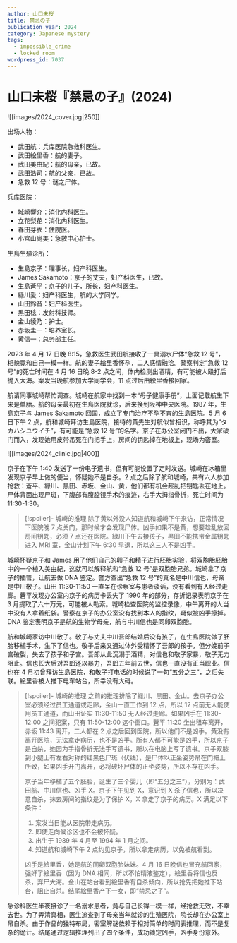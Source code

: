 ```yaml
---
author: 山口未桜
title: 禁忌の子
publication_year: 2024
category: Japanese mystery
tags:
  - impossible_crime
  - locked_room
wordpress_id: 7037
---
```


# 山口未桜『禁忌の子』(2024)

![[images/2024_cover.jpg|250]]

出场人物：
* 武田航：兵库医院急救科医生。
* 武田絵里香：航的妻子。
* 武田美由紀：航的母亲，已故。
* 武田浩司：航的父亲，已故。
* 急救 12 号：谜之尸体。

兵库医院：
* 城崎響介：消化内科医生。
* 立花梨花：消化内科医生。
* 春田芽衣：住院医。
* 小宮山尚美：急救中心护士。

生島生殖诊所：
* 生島京子：理事长，妇产科医生。
* James Sakamoto：京子的丈夫，妇产科医生，已故。
* 生島蒼平：京子的儿子，所长，妇产科医生。
* 緑川愛：妇产科医生，航的大学同学。
* 山田鈴音：妇产科医生。
* 黒田稔：发射科技师。
* 金山綾乃：护士。
* 赤坂圭一：培养室长。
* 黄信一：总务部主任。

2023 年 4 月 17 日晚 8:15，急救医生武田航接收了一具溺水尸体“急救 12 号”，相貌竟和自己一模一样。航的妻子絵里香怀孕，二人感情融洽。警察判定“急救 12 号”的死亡时间在 4 月 16 日晚 8-2 点之间，体内检测出酒精，有可能被人殴打后抛入大海。案发当晚航参加大学同学会，11 点过后由絵里香接回家。

航请同事城崎帮忙调查。城崎在航家中找到一本“母子健康手册”，上面记载航生下来是单胎。航的母亲最初在生島医院就诊，后来换到阪神中央医院。1987 年，生島京子与 James Sakamoto 回国，成立了专门治疗不孕不育的生島医院。5 月 6 日下午 2 点，航和城崎拜访生島医院，接待的黄先生对航似曾相识，称呼其为“タカハシユウイチ”，有可能是“急救 12 号”的名字。京子在办公室闭门不出，大家破门而入，发现她用皮带吊死在门把手上，房间的钥匙掉在地板上，现场为密室。

![[images/2024_clinic.jpg|400]]

京子在下午 1:40 发送了一份电子遗书，但有可能设置了定时发送。城崎在冰箱里发现京子早上做的便当，怀疑她不是自杀。2 点之后除了航和城崎，共有六人参加抢救：蒼平、緑川、黒田、赤坂、金山、黄，他们都有机会趁乱把钥匙丢在地上。尸体背面出现尸斑，下腹部有腹腔镜手术的痕迹，右手大拇指骨折，死亡时间为 11:30-1:30。

> [!spoiler]- 城崎的推理
> 除了黄以外没人知道航和城崎下午来访，正常情况下医院晚 7 点关门，那时候才会发现尸体。凶手如果不是黄，想要趁乱放回房间钥匙，必须 7 点还在医院。緑川下午去接孩子，黒田不能携带金属钥匙进入 MRI 室，金山计划下午 6:30 早退，所以这三人不是凶手。

城崎怀疑京子和 James 用了他们自己的卵子和精子进行胚胎实验，将双胞胎胚胎中的一个植入美由紀，这就可以解释航和“急救 12 号”是双胞胎兄弟。城崎拿了京子的插管，让航去做 DNA 鉴定。警方查出“急救 12 号”的真名是中川信也，母亲是中川敬子。山田 11:30-11:50 一直呆在诊察室与患者谈话，没有看到有人经过走廊。蒼平发现办公室内京子的病历卡丢失了 1990 年的部分，存折记录表明京子在 3 月提取了六十万元，可能被人勒索。城崎检查医院的监控录像，中午离开的人当中没有人拿着纸袋。警察在京子的办公室没有找到本人的指纹，疑似被凶手擦掉。DNA 鉴定表明京子是航的生物学母亲，航与中川信也是同卵双胞胎。

航和城崎家访中川敬子。敬子与丈夫中川吾郎结婚后没有孩子，在生島医院做了胚胎移植手术，生下了信也。敬子后来又通过体外受精怀了吾郎的孩子，但分娩前子宫破裂，失去了孩子和子宫。吾郎从此沉溺于酒精，对信也和敬子家暴，敬子无力阻止。信也长大后对吾郎还以暴力，吾郎五年前去世，信也一直没有正当职业。信也在 4 月初曾拜访生島医院，和敬子打电话的时候说了一句“五分之三”，之后失联。絵里香被人推下电车站台，所幸没有大碍。

> [!spoiler]- 城崎的推理
> 之前的推理排除了緑川、黒田、金山。去京子办公室必须经过员工通道或走廊，金山一直工作到 12 点，所以 12 点前无人能使用员工通道，而山田证实 11:30-11:50 无人经过走廊。如果凶手在 11:30-12:00 之间犯案，只有 11:50-12:00 这个窗口。蒼平 11:20 坐出租车离开，赤坂 11:43 离开，二人都在 2 点之后回到医院，所以他们不是凶手。黄没有离开医院，无法拿走病历，也不是凶手。所有人都不可能是凶手，所以京子是自杀，她因为手指骨折无法手写遗书，所以在电脑上写了遗书。京子双膝到小腿上有左右对称的红黑色尸斑（伏线），是尸体以正坐姿势吊在门把上所致，如果凶手开门离开，必将破坏尸体的正坐姿势，所以不存在凶手。
> 
> 京子当年移植了五个胚胎，诞生了三个婴儿（即“五分之三”），分别为：武田航、中川信也、凶手 X。京子下午见到 X，意识到 X 杀了信也，所以决意自杀，抹去房间的指纹是为了保护 X。X 拿走了京子的病历。X 满足以下条件：
> 
> 1. 案发当日能从医院带走病历。
> 2. 即使走向候诊区也不会被怀疑。
> 3. 出生于 1989 年 4 月至 1994 年 1 月之间。
> 4. 知道航和城崎下午 2 点约见京子，所以拿走病历，以免被航看到。
> 
> 凶手是絵里香，她是航的同卵双胞胎妹妹。4 月 16 日晚信也冒充航回家，强奸了絵里香（因为 DNA 相同，所以不怕精液鉴定），絵里香将信也反杀，弃尸大海。金山在站台看到絵里香有自杀倾向，所以抢先把她推下站台，阻止自杀。结尾絵里香产下一女，即“禁忌之子”。

急诊科医生半夜接诊了一名溺水患者，竟与自己长得一模一样，经抢救无效，不幸去世。为了弄清真相，医生追查到了母亲当年就诊的生殖医院，院长却在办公室上吊自杀。由于作品的独特布局，密室解谜依赖于相对简单的时间表推理，而不是复杂的诡计。结尾通过逻辑推理列出了四个条件，成功锁定凶手，凶手身份意外。
